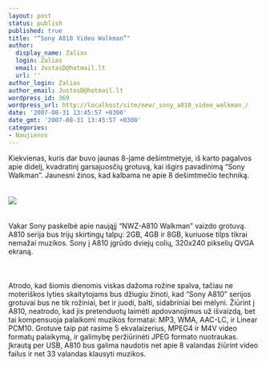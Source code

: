 ```yaml
---
layout: post
status: publish
published: true
title: "“Sony A810 Video Walkman”"
author:
  display_name: Zalias
  login: Zalias
  email: JustasD@hotmail.lt
  url: ''
author_login: Zalias
author_email: JustasD@hotmail.lt
wordpress_id: 369
wordpress_url: http://localhost/site/new/_sony_a810_video_walkman_/
date: '2007-08-31 13:45:57 +0300'
date_gmt: '2007-08-31 13:45:57 +0300'
categories:
- Naujienos
---
```

<p>Kiekvienas, kuris dar buvo jaunas 8-jame dešimtmetyje, iš karto pagalvos apie didelį, kvadratinį garsajuosčių grotuvą, kai išgirs pavadinimą “Sony Walkman”. Jaunesni žinos, kad kalbama ne apie 8 dešimtmečio techniką.<br />
<br><br><img src="http://images.macnn.com/esta/content/0708/sonynw-a810-lg.jpg"><br><br />
<br>Vakar Sony paskelbė apie naująjį “NWZ-A810 Walkman” vaizdo grotuvą. A810 serija bus trijų skirtingų talpų: 2GB, 4GB ir 8GB, kuriuose tilps tikrai nemažai muzikos. Sony į A810 įgrūdo dviejų colių, 320x240 pikselių QVGA ekraną.<br />
<br><br />
<br>Atrodo, kad šiomis dienomis viskas dažoma rožine spalva, tačiau ne moteriškos lyties skaitytojams bus džiugiu žinoti, kad “Sony A810” serijos grotuvai bus ne tik rožiniai, bet ir juodi, balti, sidabriniai bei mėlyni. Žiūrint į A810, neatrodo, kad jis pretenduotų laimėti apdovanojimus už išvaizdą, bet tai kompensuoja palaikomi muzikos formatai: MP3, WMA, AAC-LC, ir Linear PCM10. Grotuve taip pat rasime 5 ekvalaizerius, MPEG4 ir M4V video formatų palaikymą, ir galimybę peržiūrinėti JPEG formato nuotraukas. Įkrautą per USB, A810 bus galima naudotis net apie 8 valandas žiūrint video failus ir net 33 valandas klausyti muzikos.<br />
<br></p>
